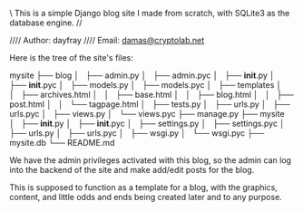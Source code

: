 \\ 	This is a simple Django blog site I made from scratch, with SQLite3 as the database engine.	//

//// Author: dayfray
//// Email: damas@cryptolab.net


Here is the tree of the site's files:

mysite
├── blog
│   ├── admin.py
│   ├── admin.pyc
│   ├── __init__.py
│   ├── __init__.pyc
│   ├── models.py
│   ├── models.pyc
│   ├── templates
│   │   ├── archives.html
│   │   ├── base.html
│   │   ├── blog.html
│   │   ├── post.html
│   │   └── tagpage.html
│   ├── tests.py
│   ├── urls.py
│   ├── urls.pyc
│   ├── views.py
│   └── views.pyc
├── manage.py
├── mysite
│   ├── __init__.py
│   ├── __init__.pyc
│   ├── settings.py
│   ├── settings.pyc
│   ├── urls.py
│   ├── urls.pyc
│   ├── wsgi.py
│   └── wsgi.pyc
├── mysite.db
└── README.md


We have the admin privileges activated with this blog, so the admin can log into the backend of the site and make add/edit posts for the blog. 

This is supposed to function as a template for a blog, with the graphics, content, and little odds and ends being created later and to any purpose.
